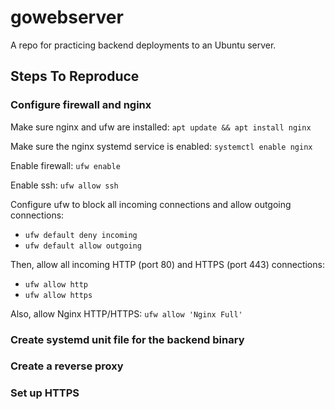 # gowebserver

A repo for practicing backend deployments to an Ubuntu server.

## Steps To Reproduce

### Configure firewall and nginx

Make sure nginx and ufw are installed: `apt update && apt install nginx`

Make sure the nginx systemd service is enabled: `systemctl enable nginx`

Enable firewall: `ufw enable`

Enable ssh: `ufw allow ssh`

Configure ufw to block all incoming connections and allow outgoing connections:

- `ufw default deny incoming`
- `ufw default allow outgoing`

Then, allow all incoming HTTP (port 80) and HTTPS (port 443) connections:

- `ufw allow http`
- `ufw allow https`

Also, allow Nginx HTTP/HTTPS: `ufw allow 'Nginx Full'`

### Create systemd unit file for the backend binary

### Create a reverse proxy

### Set up HTTPS
